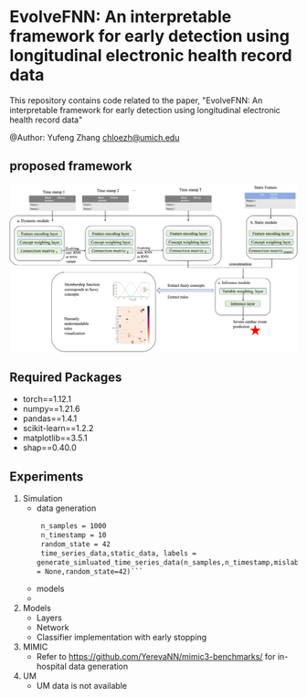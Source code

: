 # EvolveFNN: An interpretable framework for early detection using longitudinal electronic health record data

This repository contains code related to the paper, "EvolveFNN: An interpretable framework for early detection using longitudinal electronic health record data"

@Author: Yufeng Zhang chloezh@umich.edu

## proposed framework
![network](https://github.com/yufengzhang1995/EvolveFNN/blob/main/network.png)

## Required Packages
* torch==1.12.1
* numpy==1.21.6
* pandas==1.4.1
* scikit-learn==1.2.2
* matplotlib==3.5.1
* shap==0.40.0

## Experiments
1. Simulation
   * data generation
     ```n_split = 5
      n_samples = 1000
      n_timestamp = 10
      random_state = 42
      time_series_data,static_data, labels =    generate_simluated_time_series_data(n_samples,n_timestamp,mislabel = None,random_state=42)```
   * models
   * 
2. Models
   * Layers
   * Network
   * Classifier implementation with early stopping
4. MIMIC
   * Refer to https://github.com/YerevaNN/mimic3-benchmarks/ for in-hospital data generation
5. UM
   * UM data is not available
   
   
